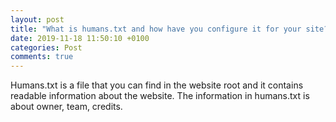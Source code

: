 ```yaml
---
layout: post
title: "What is humans.txt and how have you configure it for your site?"
date: 2019-11-18 11:50:10 +0100
categories: Post
comments: true
---
```


Humans.txt is a file that you can find in the website root and it contains readable information about the website. The information in humans.txt is about owner, team, credits.